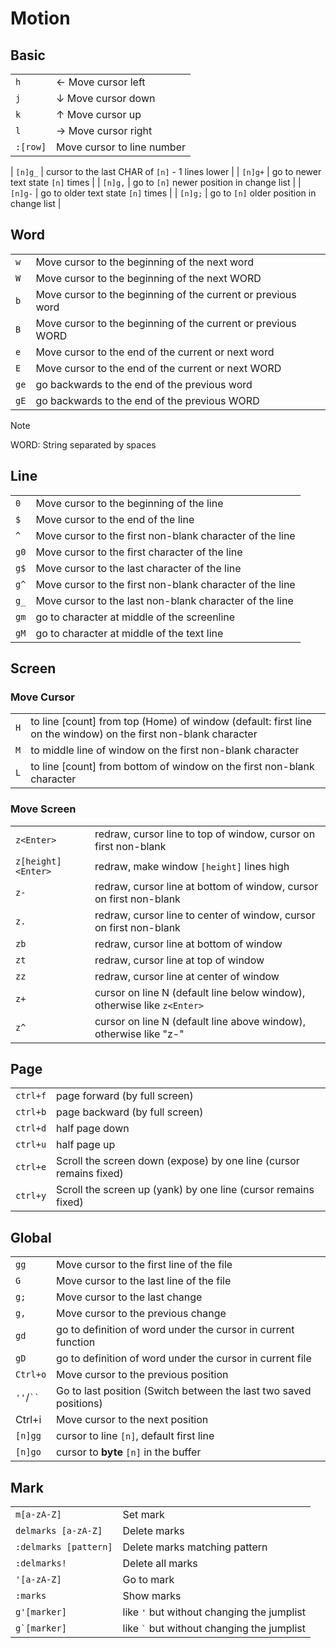 # Motion

## Basic

|          |                            |
| -------- | -------------------------- |
| `h`      | ← Move cursor left         |
| `j`      | ↓ Move cursor down         |
| `k`      | ↑ Move cursor up           |
| `l`      | → Move cursor right        |
| `:[row]` | Move cursor to line number |

| `[n]g_`          | cursor to the last CHAR of `[n]` - 1 lines lower                                                                                                                               |
| `[n]g+`          | go to newer text state `[n]` times                                                                                                                                             |
| `[n]g,`          | go to `[n]` newer position in change list                                                                                                                                      |
| `[n]g-`          | go to older text state `[n]` times                                                                                                                                             |
| `[n]g;`          | go to `[n]` older position in change list                                                                                                                                      |

## Word

|      |                                                              |
| ---- | ------------------------------------------------------------ |
| `w`  | Move cursor to the beginning of the next word                |
| `W`  | Move cursor to the beginning of the next WORD                |
| `b`  | Move cursor to the beginning of the current or previous word |
| `B`  | Move cursor to the beginning of the current or previous WORD |
| `e`  | Move cursor to the end of the current or next word           |
| `E`  | Move cursor to the end of the current or next WORD           |
| `ge` | go backwards to the end of the previous word                 |
| `gE` | go backwards to the end of the previous WORD                 |

> [!NOTE]
> WORD: String separated by spaces

## Line

|      |                                                          |
| ---- | -------------------------------------------------------- |
| `0`  | Move cursor to the beginning of the line                 |
| `$`  | Move cursor to the end of the line                       |
| `^`  | Move cursor to the first non-blank character of the line |
| `g0` | Move cursor to the first character of the line           |
| `g$` | Move cursor to the last character of the line            |
| `g^` | Move cursor to the first non-blank character of the line |
| `g_` | Move cursor to the last non-blank character of the line  |
| `gm` | go to character at middle of the screenline              |
| `gM` | go to character at middle of the text line               |


## Screen

### Move Cursor

|     |                                                                                                                |
| --- | -------------------------------------------------------------------------------------------------------------- |
| `H` | to line [count] from top (Home) of window (default: first line on the window) on the first non-blank character |
| `M` | to middle line of window on the first non-blank character                                                      |
| `L` | to line [count] from bottom of window on the first non-blank character                                         |

### Move Screen

|                    |                                                                         |
| ------------------ | ----------------------------------------------------------------------- |
| `z<Enter>`         | redraw, cursor line to top of window, cursor on first non-blank         |
| `z[height]<Enter>` | redraw, make window `[height]` lines high                               |
| `z-`               | redraw, cursor line at bottom of window, cursor on first non-blank      |
| `z.`               | redraw, cursor line to center of window, cursor on first non-blank      |
| `zb`               | redraw, cursor line at bottom of window                                 |
| `zt`               | redraw, cursor line at top of window                                    |
| `zz`               | redraw, cursor line at center of window                                 |
| `z+`               | cursor on line N (default line below window), otherwise like `z<Enter>` |
| `z^`               | cursor on line N (default line above window), otherwise like "z-"       |


## Page

|          |                                                                    |
| -------- | ------------------------------------------------------------------ |
| `ctrl+f` | page forward (by full screen)                                      |
| `ctrl+b` | page backward (by full screen)                                     |
| `ctrl+d` | half page down                                                     |
| `ctrl+u` | half page up                                                       |
| `ctrl+e` | Scroll the screen down (expose) by one line (cursor remains fixed) |
| `ctrl+y` | Scroll the screen up (yank) by one line (cursor remains fixed)     |

## Global

|             |                                                                   |
| ----------- | ----------------------------------------------------------------- |
| `gg`        | Move cursor to the first line of the file                         |
| `G`         | Move cursor to the last line of the file                          |
| `g;`        | Move cursor to the last change                                    |
| `g,`        | Move cursor to the previous change                                |
| `gd`        | go to definition of word under the cursor in current function     |
| `gD`        | go to definition of word under the cursor in current file         |
| `Ctrl+o`    | Move cursor to the previous position                              |
| `''`/` `` ` | Go to last position (Switch between the last two saved positions) |
| Ctrl+i      | Move cursor to the next position                                  |
| `[n]gg`     | cursor to line `[n]`, default first line                          |
| `[n]go`     | cursor to **byte** `[n]` in the buffer                            |


## Mark

|                       |                                                |
| --------------------- | ---------------------------------------------- |
| `m[a-zA-Z]`           | Set mark                                       |
| `delmarks [a-zA-Z]`   | Delete marks                                   |
| `:delmarks [pattern]` | Delete marks matching pattern                  |
| `:delmarks!`          | Delete all marks                               |
| `'[a-zA-Z]`           | Go to mark                                     |
| `:marks`              | Show marks                                     |
| `g'[marker]`          | like `'` but without changing the jumplist     |
| ``g`[marker]``        | like `` ` `` but without changing the jumplist |
